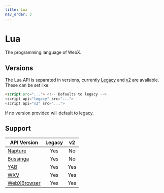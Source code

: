 ```yaml
---
title: Lua
nav_order: 3
---
```

# Lua

The programming language of WebX.

## Versions

The Lua API is separated in versions, currently [Legacy](legacy/index.md) and [v2](v2/index.md) are available.\
These can be set like:

```html
<script src="..."> <!-- Defaults to legacy -->
<script api="legacy" src="...">
<script api="v2" src="...">
```

If no version provided will default to legacy.

## Support

| API Version                         | Legacy | v2  |
| ----------------------------------- | :----: | :-: |
| [Napture](../browsers/napture.md)   | Yes    | No  |
| [Bussinga](../browsers/bussinga.md) | Yes    | No  |
| [YAB](../browsers/yab.md)           | Yes    | Yes |
| [WXV](../browsers/wxv.md)           | Yes    | Yes |
| [WebXBrowser](../browsers/wxb.md)   | Yes    | Yes |
